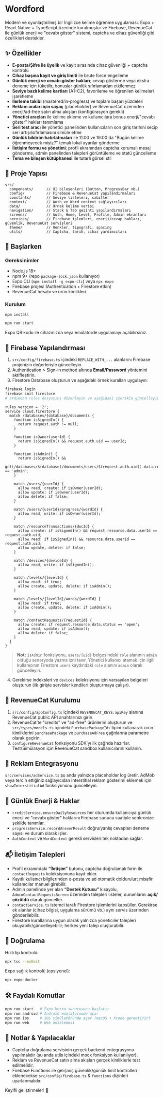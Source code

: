 # Wordford

Modern ve oyunlaştırılmış bir İngilizce kelime öğrenme uygulaması. Expo + React Native + TypeScript üzerinde kurulmuştur ve Firebase, RevenueCat ile günlük enerji ve "cevabı göster" sistemi, captcha ve cihaz güvenliği gibi özellikleri destekler.

## ✨ Özellikler
- **E-posta/Şifre ile üyelik** ve kayıt sırasında cihaz güvenliği + captcha kontrolü
- **Cihaz başına kayıt ve giriş limiti** ile brute force engelleme
- **Günlük enerji ve cevabı göster hakları**; cevap gösterme veya ekstra deneme için tüketilir, bonuslar günlük sıfırlamadan etkilenmez
- **Seviye bazlı kelime kartları** (A1–C2), favorileme ve öğrenilen kelimeleri işaretleme
- **İlerleme takibi** (mastered/in-progress) ve toplam başarı yüzdeleri
- **Reklam araları için sayaç** (placeholder) ve RevenueCat üzerinden enerji/ad-free satın alma akışları (konfigürasyon gerekli)
- **Yönetici araçları** ile kelime ekleme ve kullanıcılara bonus enerji/"cevabı göster" hakları tanımlama
- **Seri test aracı** ile yönetici panelinden kullanıcıların son giriş tarihini seçip seri artışı/sıfırlamasını simüle etme
- **Günlük bildirim hatırlatmaları** ile 11:00 ve 19:00'da "Bugün kelime öğrenmeyecek miyiz?" temalı lokal uyarılar gönderme
- **İletişim formu ve yönetimi**; profil ekranından captcha korumalı mesaj gönderme, admin panelinden talepleri görüntüleme ve statü güncelleme
- **Tema ve bileşen kütüphanesi** ile tutarlı görsel stil

## 📁 Proje Yapısı
```
src/
  components/      // UI bileşenleri (Button, ProgressBar vb.)
  config/          // Firebase & RevenueCat yapılandırmaları
  constants/       // Seviye listeleri, sabitler
  context/         // Auth ve Word context sağlayıcıları
  data/            // Örnek kelime verisi
  navigation/      // Stack & Tab gezinti yapılandırmaları
  screens/         // Auth, Home, Level, Profile, Admin ekranları
  services/        // Firebase işlemleri, enerji/cevap hakları, güvenlik, RevenueCat servisleri
  theme/           // Renkler, tipografi, spacing
  utils/           // Captcha, tarih, cihaz yardımcıları
```

## 🚀 Başlarken
### Gereksinimler
- Node.js 18+
- npm 9+ (repo `package-lock.json` kullanıyor)
- Expo CLI (`npm install -g expo-cli`) veya `npx expo`
- Firebase projesi (Authentication + Firestore etkin)
- RevenueCat hesabı ve ürün kimlikleri

### Kurulum
```bash
npm install
```

```bash
npm run start
```
Expo QR kodu ile cihazınızda veya emülatörde uygulamayı açabilirsiniz.

## 🔐 Firebase Yapılandırması
1. `src/config/firebase.ts` içindeki `REPLACE_WITH_...` alanlarını Firebase projenizin değerleriyle güncelleyin.
2. Authentication > Sign-in method altında **Email/Password** yöntemini aktifleştirin.
3. Firestore Database oluşturun ve aşağıdaki örnek kuralları uygulayın:

```bash
firebase login
firebase init firestore
# ardından rules dosyasını düzenleyin ve aşağıdaki içerikle güncelleyin
```

```text
rules_version = '2';
service cloud.firestore {
  match /databases/{database}/documents {
    function isSignedIn() {
      return request.auth != null;
    }

    function isOwner(userId) {
      return isSignedIn() && request.auth.uid == userId;
    }

    function isAdmin() {
      return isSignedIn() &&
        get(/databases/$(database)/documents/users/$(request.auth.uid)).data.role == 'admin';
    }

    match /users/{userId} {
      allow read, create: if isOwner(userId);
      allow update: if isOwner(userId);
      allow delete: if false;
    }

    match /users/{userId}/progress/{wordId} {
      allow read, write: if isOwner(userId);
    }

    match /resourceTransactions/{docId} {
      allow create: if isSignedIn() && request.resource.data.userId == request.auth.uid;
      allow read: if isSignedIn() && resource.data.userId == request.auth.uid;
      allow update, delete: if false;
    }

    match /devices/{deviceId} {
      allow read, write: if isSignedIn();
    }

    match /levels/{levelId} {
      allow read: if true;
      allow create, update, delete: if isAdmin();
    }

    match /levels/{levelId}/words/{wordId} {
      allow read: if true;
      allow create, update, delete: if isAdmin();
    }

    match /contactRequests/{requestId} {
      allow create: if request.resource.data.status == 'open';
      allow read, update: if isAdmin();
      allow delete: if false;
    }
  }
}
```

> **Not:** `isAdmin` fonksiyonu, `users/{uid}` belgesindeki `role` alanının `admin` olduğu senaryoda yazma izni tanır. Yönetici kullanıcı atamak için ilgili kullanıcının Firestore `users` kaydındaki `role` alanını `admin` olarak güncelleyin.

4. Gerekirse indeksleri ve `devices` koleksiyonu için varsayılan belgeleri oluşturun (ilk girişte servisler kendileri oluşturmaya çalışır).

## 💸 RevenueCat Kurulumu
1. `src/config/appConfig.ts` içindeki `REVENUECAT_KEYS.apiKey` alanına RevenueCat public API anahtarınızı girin.
2. RevenueCat’te "credits" ve "ad-free" ürünlerini oluşturun ve `src/types/models.ts` içindeki `PurchasePackageIds` tipini kullanarak ürün kimliklerini `purchasePackage` ve `purchaseAdFree` çağrılarına parametre olarak geçirin.
3. `configureRevenueCat` fonksiyonu SDK’yı ilk çağrıda hazırlar. Test/Simülasyon için RevenueCat sandbox kullanıcılarını kullanın.

## 📱 Reklam Entegrasyonu
`src/services/adService.ts` şu anda yalnızca placeholder log üretir. AdMob veya tercih ettiğiniz sağlayıcıdan interstitial reklam gösterimi eklemek için `showInterstitialAd` fonksiyonunu güncelleyin.

## 🔄 Günlük Enerji & Haklar
- `creditService.ensureDailyResources` her oturumda kullanıcıya günlük enerji ve "cevabı göster" haklarını Firebase sunucu saatiyle senkronize şekilde tanımlar.
- `progressService.recordAnswerResult` doğru/yanlış cevapları deneme sayısı ve durum olarak işler.
- `AuthContext` ve `WordContext` gerekli servisleri tek noktadan sağlar.

## 📬 İletişim Talepleri
- Profil ekranındaki **“İletişim”** butonu, captcha doğrulamalı form ile `contactRequests` koleksiyonuna kayıt ekler.
- Kayıtlı kullanıcı bilgilerinden e-posta ve ad otomatik doldurulur; misafir kullanıcılar manuel girebilir.
- Admin panelinde yer alan **“Destek Kutusu”** kısayolu, `AdminContactRequestsScreen` üzerinden talepleri listeler, durumlarını **açık/çözüldü** olarak günceller.
- `contactService.ts` istemci tarafı Firestore işlemlerini kapsüller. Gerekirse ek alanlar (cihaz bilgisi, uygulama sürümü vb.) aynı servis üzerinden gönderilebilir.
- Firestore kurallarına uygun olarak yalnızca yöneticiler talepleri okuyabilir/güncelleyebilir; herkes yeni talep oluşturabilir.

## 🧪 Doğrulama
Hızlı tip kontrolü:

```bash
npx tsc --noEmit
```

Expo sağlık kontrolü (opsiyonel):

```bash
npx expo-doctor
```

## 🛠️ Faydalı Komutlar
```bash
npm run start   # Expo Metro sunucusunu başlatır
npm run android # Android emülatöründe açar
npm run ios     # iOS simülatöründe açar (macOS + Xcode gerektirir)
npm run web     # Web önizlemesi
```

## 📓 Notlar & Yapılacaklar
- Captcha doğrulama servisinin gerçek backend entegrasyonu yapılmalıdır (şu anda utils içindeki mock fonksiyon kullanılıyor).
- Reklam ve RevenueCat satın alma akışları gerçek kimliklerle test edilmelidir.
- Firebase Functions ile gelişmiş güvenlik/günlük limit kontrolleri eklenecekse `src/config/firebase.ts` & `functions` dizinleri uyarlanmalıdır.

Keyifli geliştirmeler! 🎉

